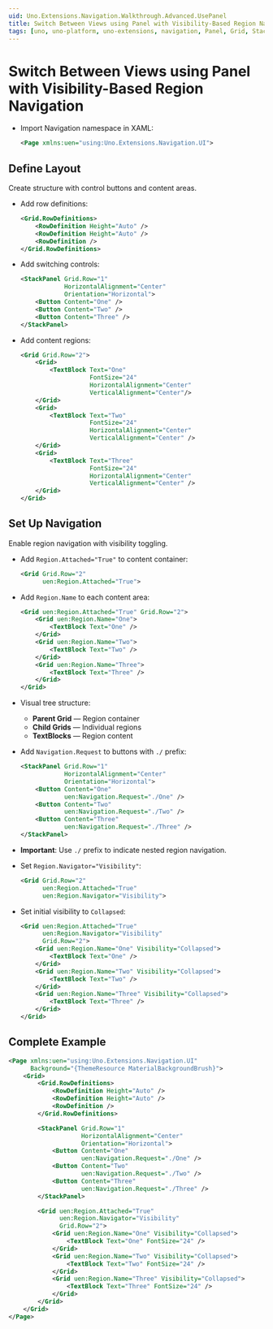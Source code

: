 ```yaml
---
uid: Uno.Extensions.Navigation.Walkthrough.Advanced.UsePanel
title: Switch Between Views using Panel with Visibility-Based Region Navigation
tags: [uno, uno-platform, uno-extensions, navigation, Panel, Grid, StackPanel, regions, Region.Attached, Region.Name, Region.Navigator, Visibility, nested-navigation, view-switching, visibility-based-navigation, performance, lightweight-navigation, no-frame-overhead, Button-navigation, Navigation.Request, RouteMap, ViewMap, IsDefault, collapsed-visibility, visibility-toggle]
---
```


# Switch Between Views using Panel with Visibility-Based Region Navigation

* Import Navigation namespace in XAML:

    ```xml
    <Page xmlns:uen="using:Uno.Extensions.Navigation.UI">
    ```

## Define Layout

Create structure with control buttons and content areas.

* Add row definitions:

    ```xml
    <Grid.RowDefinitions>
        <RowDefinition Height="Auto" />
        <RowDefinition Height="Auto" />
        <RowDefinition />
    </Grid.RowDefinitions>
    ```

* Add switching controls:

    ```xml
    <StackPanel Grid.Row="1"
                HorizontalAlignment="Center"
                Orientation="Horizontal">
        <Button Content="One" />
        <Button Content="Two" />
        <Button Content="Three" />
    </StackPanel>
    ```

* Add content regions:

    ```xml
    <Grid Grid.Row="2">
        <Grid>
            <TextBlock Text="One"
                       FontSize="24"
                       HorizontalAlignment="Center"
                       VerticalAlignment="Center"/>
        </Grid>
        <Grid>
            <TextBlock Text="Two"
                       FontSize="24"
                       HorizontalAlignment="Center"
                       VerticalAlignment="Center" />
        </Grid>
        <Grid>
            <TextBlock Text="Three"
                       FontSize="24"
                       HorizontalAlignment="Center"
                       VerticalAlignment="Center" />
        </Grid>
    </Grid>
    ```

## Set Up Navigation

Enable region navigation with visibility toggling.

* Add `Region.Attached="True"` to content container:

    ```xml
    <Grid Grid.Row="2"
          uen:Region.Attached="True">
    ```

* Add `Region.Name` to each content area:

    ```xml
    <Grid uen:Region.Attached="True" Grid.Row="2">
        <Grid uen:Region.Name="One">
            <TextBlock Text="One" />
        </Grid>
        <Grid uen:Region.Name="Two">
            <TextBlock Text="Two" />
        </Grid>
        <Grid uen:Region.Name="Three">
            <TextBlock Text="Three" />
        </Grid>
    </Grid>
    ```

* Visual tree structure:
  * **Parent Grid** — Region container
  * **Child Grids** — Individual regions
  * **TextBlocks** — Region content

* Add `Navigation.Request` to buttons with `./` prefix:

    ```xml
    <StackPanel Grid.Row="1"
                HorizontalAlignment="Center"
                Orientation="Horizontal">
        <Button Content="One"
                uen:Navigation.Request="./One" />
        <Button Content="Two"
                uen:Navigation.Request="./Two" />
        <Button Content="Three"
                uen:Navigation.Request="./Three" />
    </StackPanel>
    ```

* **Important**: Use `./` prefix to indicate nested region navigation.

* Set `Region.Navigator="Visibility"`:

    ```xml
    <Grid Grid.Row="2"
          uen:Region.Attached="True"
          uen:Region.Navigator="Visibility">
    ```

* Set initial visibility to `Collapsed`:

    ```xml
    <Grid uen:Region.Attached="True"
          uen:Region.Navigator="Visibility"
          Grid.Row="2">
        <Grid uen:Region.Name="One" Visibility="Collapsed">
            <TextBlock Text="One" />
        </Grid>
        <Grid uen:Region.Name="Two" Visibility="Collapsed">
            <TextBlock Text="Two" />
        </Grid>
        <Grid uen:Region.Name="Three" Visibility="Collapsed">
            <TextBlock Text="Three" />
        </Grid>
    </Grid>
    ```

## Complete Example

```xml
<Page xmlns:uen="using:Uno.Extensions.Navigation.UI"
      Background="{ThemeResource MaterialBackgroundBrush}">
    <Grid>
        <Grid.RowDefinitions>
            <RowDefinition Height="Auto" />
            <RowDefinition Height="Auto" />
            <RowDefinition />
        </Grid.RowDefinitions>

        <StackPanel Grid.Row="1"
                    HorizontalAlignment="Center"
                    Orientation="Horizontal">
            <Button Content="One"
                    uen:Navigation.Request="./One" />
            <Button Content="Two"
                    uen:Navigation.Request="./Two" />
            <Button Content="Three"
                    uen:Navigation.Request="./Three" />
        </StackPanel>

        <Grid uen:Region.Attached="True"
              uen:Region.Navigator="Visibility"
              Grid.Row="2">
            <Grid uen:Region.Name="One" Visibility="Collapsed">
                <TextBlock Text="One" FontSize="24" />
            </Grid>
            <Grid uen:Region.Name="Two" Visibility="Collapsed">
                <TextBlock Text="Two" FontSize="24" />
            </Grid>
            <Grid uen:Region.Name="Three" Visibility="Collapsed">
                <TextBlock Text="Three" FontSize="24" />
            </Grid>
        </Grid>
    </Grid>
</Page>
```
